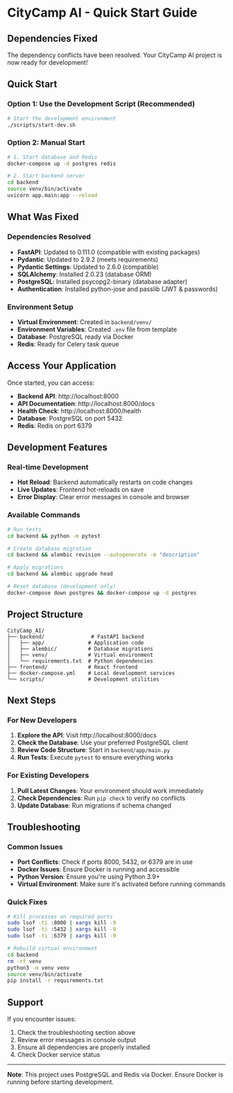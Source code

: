 # CityCamp AI - Quick Start Guide

## Dependencies Fixed

The dependency conflicts have been resolved. Your CityCamp AI project is now ready for development!

## Quick Start

### Option 1: Use the Development Script (Recommended)
```bash
# Start the development environment
./scripts/start-dev.sh
```

### Option 2: Manual Start
```bash
# 1. Start database and Redis
docker-compose up -d postgres redis

# 2. Start backend server
cd backend
source venv/bin/activate
uvicorn app.main:app --reload
```

## What Was Fixed

### Dependencies Resolved
- **FastAPI**: Updated to 0.111.0 (compatible with existing packages)
- **Pydantic**: Updated to 2.9.2 (meets requirements)
- **Pydantic Settings**: Updated to 2.6.0 (compatible)
- **SQLAlchemy**: Installed 2.0.23 (database ORM)
- **PostgreSQL**: Installed psycopg2-binary (database adapter)
- **Authentication**: Installed python-jose and passlib (JWT & passwords)

### Environment Setup
- **Virtual Environment**: Created in `backend/venv/`
- **Environment Variables**: Created `.env` file from template
- **Database**: PostgreSQL ready via Docker
- **Redis**: Ready for Celery task queue

## Access Your Application

Once started, you can access:

- **Backend API**: http://localhost:8000
- **API Documentation**: http://localhost:8000/docs
- **Health Check**: http://localhost:8000/health
- **Database**: PostgreSQL on port 5432
- **Redis**: Redis on port 6379

## Development Features

### Real-time Development
- **Hot Reload**: Backend automatically restarts on code changes
- **Live Updates**: Frontend hot-reloads on save
- **Error Display**: Clear error messages in console and browser

### Available Commands
```bash
# Run tests
cd backend && python -m pytest

# Create database migration
cd backend && alembic revision --autogenerate -m "description"

# Apply migrations
cd backend && alembic upgrade head

# Reset database (development only)
docker-compose down postgres && docker-compose up -d postgres
```

## Project Structure

```
CityCamp_AI/
├── backend/               # FastAPI backend
│   ├── app/              # Application code
│   ├── alembic/          # Database migrations
│   ├── venv/             # Virtual environment
│   └── requirements.txt  # Python dependencies
├── frontend/             # React frontend
├── docker-compose.yml    # Local development services
└── scripts/              # Development utilities
```

## Next Steps

### For New Developers
1. **Explore the API**: Visit http://localhost:8000/docs
2. **Check the Database**: Use your preferred PostgreSQL client
3. **Review Code Structure**: Start in `backend/app/main.py`
4. **Run Tests**: Execute `pytest` to ensure everything works

### For Existing Developers
1. **Pull Latest Changes**: Your environment should work immediately
2. **Check Dependencies**: Run `pip check` to verify no conflicts
3. **Update Database**: Run migrations if schema changed

## Troubleshooting

### Common Issues
- **Port Conflicts**: Check if ports 8000, 5432, or 6379 are in use
- **Docker Issues**: Ensure Docker is running and accessible
- **Python Version**: Ensure you're using Python 3.9+
- **Virtual Environment**: Make sure it's activated before running commands

### Quick Fixes
```bash
# Kill processes on required ports
sudo lsof -ti :8000 | xargs kill -9
sudo lsof -ti :5432 | xargs kill -9
sudo lsof -ti :6379 | xargs kill -9

# Rebuild virtual environment
cd backend
rm -rf venv
python3 -m venv venv
source venv/bin/activate
pip install -r requirements.txt
```

## Support

If you encounter issues:
1. Check the troubleshooting section above
2. Review error messages in console output
3. Ensure all dependencies are properly installed
4. Check Docker service status

---

**Note**: This project uses PostgreSQL and Redis via Docker. Ensure Docker is running before starting development.
